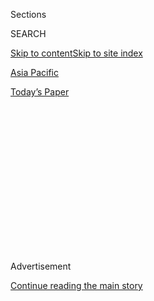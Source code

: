 <div id="app">

<div>

<div>

<div>

<div class="NYTAppHideMasthead css-1q2w90k e1suatyy0">

<div class="section css-ui9rw0 e1suatyy2">

<div class="css-eph4ug er09x8g0">

<div class="css-6n7j50">

</div>

<span class="css-1dv1kvn">Sections</span>

<div class="css-10488qs">

<span class="css-1dv1kvn">SEARCH</span>

</div>

[Skip to content](#site-content)[Skip to site index](#site-index)

</div>

<div id="masthead-section-label" class="css-1wr3we4 eaxe0e00">

[Asia
Pacific](https://www.nytimes.com/section/world/asia)

</div>

<div class="css-10698na e1huz5gh0">

</div>

</div>

<div id="masthead-bar-one" class="section hasLinks css-15hmgas e1csuq9d3">

<div class="css-uqyvli e1csuq9d0">

</div>

<div class="css-1uqjmks e1csuq9d1">

</div>

<div class="css-9e9ivx">

[](https://myaccount.nytimes.com/auth/login?response_type=cookie&client_id=vi)

</div>

<div class="css-1bvtpon e1csuq9d2">

[Today’s
Paper](https://www.nytimes.com/section/todayspaper)

</div>

</div>

</div>

</div>

<div data-aria-hidden="false">

<div id="site-content" data-role="main">

<div>

<div class="css-1aor85t" style="opacity:0.000000001;z-index:-1;visibility:hidden">

<div class="css-1hqnpie">

<div class="css-epjblv">

<span class="css-17xtcya">[Asia
Pacific](/section/world/asia)</span><span class="css-x15j1o">|</span><span class="css-fwqvlz">Park
Geun-hye, Ex-South Korean Leader, Gets 25 Years in
Prison</span>

</div>

<div class="css-k008qs">

<div class="css-1iwv8en">

<span class="css-18z7m18"></span>

<div>

</div>

</div>

<span class="css-1n6z4y">https://nyti.ms/2o59wnT</span>

<div class="css-1705lsu">

<div class="css-4xjgmj">

<div class="css-4skfbu" data-role="toolbar" data-aria-label="Social Media Share buttons, Save button, and Comments Panel with current comment count" data-testid="share-tools">

  - 
  - 
  - 
  - 
    
    <div class="css-6n7j50">
    
    </div>

  - 

</div>

</div>

</div>

</div>

</div>

</div>

<div class="css-13pd83m">

</div>

<div id="top-wrapper" class="css-1sy8kpn">

<div id="top-slug" class="css-l9onyx">

Advertisement

</div>

[Continue reading the main
story](#after-top)

<div class="ad top-wrapper" style="text-align:center;height:100%;display:block;min-height:250px">

<div id="top" class="place-ad" data-position="top" data-size-key="top">

</div>

</div>

<div id="after-top">

</div>

</div>

<div id="sponsor-wrapper" class="css-1hyfx7x">

<div id="sponsor-slug" class="css-19vbshk">

Supported by

</div>

[Continue reading the main
story](#after-sponsor)

<div id="sponsor" class="ad sponsor-wrapper" style="text-align:center;height:100%;display:block">

</div>

<div id="after-sponsor">

</div>

</div>

<div class="css-1vkm6nb ehdk2mb0">

# Park Geun-hye, Ex-South Korean Leader, Gets 25 Years in Prison

</div>

<div class="css-79elbk" data-testid="photoviewer-wrapper">

<div class="css-z3e15g" data-testid="photoviewer-wrapper-hidden">

</div>

<div class="css-1a48zt4 ehw59r15" data-testid="photoviewer-children">

![<span class="css-16f3y1r e13ogyst0" data-aria-hidden="true">Park
Geun-hye arriving in court a year ago. An appeals court added a year to
the ousted South Korean president’s prison term on
Friday.</span><span class="css-cnj6d5 e1z0qqy90" itemprop="copyrightHolder"><span class="css-1ly73wi e1tej78p0">Credit...</span><span><span>Pool
photo by Kim
Hong-Ji</span></span></span>](https://static01.nyt.com/images/2018/08/25/business/25skorea/25skorea-articleLarge.jpg?quality=75&auto=webp&disable=upscale)

</div>

</div>

<div class="css-xt80pu e12qa4dv0">

<div class="css-18e8msd">

<div class="css-vp77d3 epjyd6m0">

<div class="css-1baulvz">

By [<span class="css-1baulvz last-byline" itemprop="name">Choe
Sang-Hun</span>](http://www.nytimes.com/by/choe-sang-hun)

</div>

</div>

  - Aug. 24,
    2018

  - 
    
    <div class="css-4xjgmj">
    
    <div class="css-d8bdto" data-role="toolbar" data-aria-label="Social Media Share buttons, Save button, and Comments Panel with current comment count" data-testid="share-tools">
    
      - 
      - 
      - 
      - 
        
        <div class="css-6n7j50">
        
        </div>
    
      - 
    
    </div>
    
    </div>

</div>

</div>

<div class="section meteredContent css-1r7ky0e" name="articleBody" itemprop="articleBody">

<div class="css-1fanzo5 StoryBodyCompanionColumn">

<div class="css-53u6y8">

SEOUL, South Korea — Park Geun-hye, South Korea’s [impeached and ousted
president](https://www.nytimes.com/2017/03/09/world/asia/park-geun-hye-impeached-south-korea.html?action=click&contentCollection=Asia%20Pacific&module=RelatedCoverage&region=EndOfArticle&pgtype=article),
was sentenced Friday to 25 years in prison, as an appeals court
convicted her of collecting more bribes than previously believed from
Samsung, the country’s largest business conglomerate.

In [a lower-court ruling in
April](https://www.nytimes.com/2018/04/06/world/asia/park-geun-hye-south-korea.html),
Ms. Park, 66, was sentenced to 24 years in prison on bribery, extortion,
abuse of power and other criminal charges and ordered to pay 18 billion
won ($16 million) in fines. But on Friday, the appeals court in Seoul
added another year to her prison term and increased her fine to 20
billion won, saying that the collusive ties between Ms. Park and Samsung
were more expansive than the lower court had ruled.

Ms. Park, who has been in jail since last year, did not appear in court
on Friday to hear the verdict. Her trial does not end until the Supreme
Court rules on the case.

Ms. Park’s fall from power began in 2016, when hundreds of thousands of
protesters began months of weekly rallies in central Seoul demanding
that she be forced from office. That December, the [National Assembly
impeached](https://www.nytimes.com/2016/12/09/world/asia/south-korea-president-park-geun-hye-impeached.html)
her on charges of bribery and abuse of presidential power. In March
2017, [Ms. Park became the first South Korean leader
removed](https://www.nytimes.com/2017/03/09/world/asia/park-geun-hye-impeached-south-korea.html?action=click&contentCollection=Asia%20Pacific&module=RelatedCoverage&region=EndOfArticle&pgtype=article)
from office through parliamentary impeachment after the Constitutional
Court upheld the lawmakers’ decision.

</div>

</div>

<div class="css-1fanzo5 StoryBodyCompanionColumn">

<div class="css-53u6y8">

The case of Ms. Park, a daughter of the former military dictator Park
Chung-hee, has exposed the [entrenched, collusive
ties](https://www.nytimes.com/2017/01/02/world/asia/south-korea-park-geun-hye-samsung.html)
between powerful politicians and the huge family-controlled
conglomerates known as chaebol.

When she was convicted in April, a lower court ruled that Ms. Park and
her longtime secretive friend and confidante, [Choi
Soon-sil](https://www.nytimes.com/2016/11/01/world/asia/south-korea-park-geun-hye-choi-soon-sil.html),
had collected or demanded 23 billion won in bribes from three big
businesses, including nearly 7.3 billion won from Samsung.

But on Friday, the appeals court put the amount of bribes Ms. Park and
Ms. Choi received from Samsung at 8.7 billion won. It said Samsung
offered the bribes to help win government support for an attempt by
Samsung’s vice chairman, Lee Jae-yong, to inherit management control
from his father, Lee Kun-hee, the company’s chairman.

The ruling on Friday could have legal implications for Lee Jae-yong, who
is the de facto head of Samsung, as his father remains seriously ill.

In August of last year, Mr. Lee was sentenced to five years in prison
for offering bribes to Ms. Choi and Ms. Park. But he [was released from
prison](https://www.nytimes.com/2018/02/05/business/samsung-lee-jae-yong-appeal.html)
in February after an appeals court cut his sentence in half and
suspended it, saying the amount of bribes he offered was smaller, at 3.6
billion won — a finding the judges in Ms. Park’s case disagreed with.

</div>

</div>

<div class="css-1fanzo5 StoryBodyCompanionColumn">

<div class="css-53u6y8">

Also on Friday, Ms. Park’s friend, Ms. Choi, was sentenced to 20 years
in prison.

The two women were also convicted of coercing 18 businesses into making
donations worth 77 billion won to two foundations that Ms. Choi
controlled.

The 25-year sentence is not the only prison term Ms. Park faces.

In two separate trials last month, Ms. Park was sentenced to a total of
eight years in prison on charges of violating election laws and
illegally using millions of dollars from the budgets of the government’s
National Intelligence Service.

</div>

</div>

</div>

<div>

</div>

<div>

</div>

<div>

</div>

<div>

<div id="bottom-wrapper" class="css-1ede5it">

<div id="bottom-slug" class="css-l9onyx">

Advertisement

</div>

[Continue reading the main
story](#after-bottom)

<div id="bottom" class="ad bottom-wrapper" style="text-align:center;height:100%;display:block;min-height:90px">

</div>

<div id="after-bottom">

</div>

</div>

</div>

</div>

</div>

## Site Index

<div>

</div>

## Site Information Navigation

  - [© <span>2020</span> <span>The New York Times
    Company</span>](https://help.nytimes.com/hc/en-us/articles/115014792127-Copyright-notice)

<!-- end list -->

  - [NYTCo](https://www.nytco.com/)
  - [Contact
    Us](https://help.nytimes.com/hc/en-us/articles/115015385887-Contact-Us)
  - [Work with us](https://www.nytco.com/careers/)
  - [Advertise](https://nytmediakit.com/)
  - [T Brand Studio](http://www.tbrandstudio.com/)
  - [Your Ad
    Choices](https://www.nytimes.com/privacy/cookie-policy#how-do-i-manage-trackers)
  - [Privacy](https://www.nytimes.com/privacy)
  - [Terms of
    Service](https://help.nytimes.com/hc/en-us/articles/115014893428-Terms-of-service)
  - [Terms of
    Sale](https://help.nytimes.com/hc/en-us/articles/115014893968-Terms-of-sale)
  - [Site
    Map](https://spiderbites.nytimes.com)
  - [Help](https://help.nytimes.com/hc/en-us)
  - [Subscriptions](https://www.nytimes.com/subscription?campaignId=37WXW)

</div>

</div>

</div>

</div>
